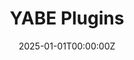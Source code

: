 ---
title: YABE Plugins
summary: YABE plugins that upload/download files across multiple devices simultaneously
tags:
- Programming
date: "2025-01-01T00:00:00Z"

# Optional external URL for project (replaces project detail page).
external_link: https://github.com/skp17/YabePlugins

image:
  caption:
  focal_point: smart
---